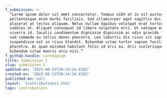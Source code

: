 ```yaml
---
f_submission: >-
  “Lorem ipsum dolor sit amet consectetur. Tempus nibh et in sit auctor
  pellentesque enim morbi facilisis. Sed ullamcorper eget sagittis dui cursus
  placerat at lectus aliquam. Netus nullam dapibus volutpat erat tortor quam
  sodales at. Aliquet consequat id libero vulputate orci. Ut natoque malesuada
  viverra id. Iaculis condimentum dignissim dignissim ac odio gravida felis. Mus
  sed commodo eu tellus donec pharetra. Leo lobortis dis risus sit sapien. Id
  suspendisse est in risus blandit. Bibendum vitae tortor sapien facilisis
  pharetra. Ac quam euismod habitant felis id orci eu. Orci scelerisque sagittis
  bibendum vitae mauris arcu nisi.”
f_github-handle: LoremIpsum
title: Submission 1
slug: submission-1
updated-on: '2023-08-23T20:14:24.619Z'
created-on: '2023-08-23T20:14:24.619Z'
published-on: null
layout: '[contributions].html'
tags: contributions
---
```



